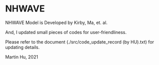 # NHWAVE
NHWAVE Model is Developed by Kirby, Ma, et. al.

And, I updated small pieces of codes for user-friendliness.

Please refer to the document (./src/code_update_record (by HU).txt) for updating details.

Martin Hu,
2021